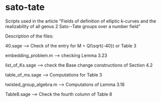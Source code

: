 # sato-tate
Scripts used in the article "Fields of definition of elliptic k-curves and the realizability of all genus 2 Sato--Tate groups over a number field"

Description of the files:

40.sage --> Check of the entry for M = Q(\sqrt{-40}) or Table 3

embedding_problem.m --> checking Lemma 3.23

list_of_Ks.sage --> check the Base change constructions of Section 4.2

table_of_ms.sage --> Computations for Table 3

twisted_group_algebra.m --> Computatons of Lemma 3.16

Table8.sage --> Check the fourth column of Table 8